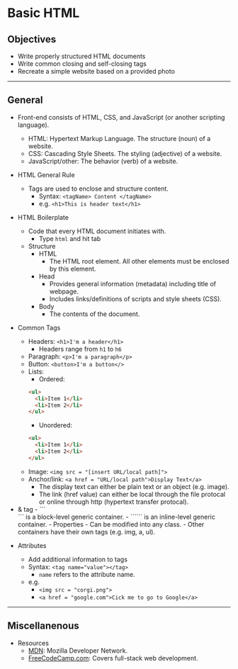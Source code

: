 # Basic HTML

## Objectives

- Write properly structured HTML documents
- Write common closing and self-closing tags
- Recreate a simple website based on a provided photo

---

## General

- Front-end consists of HTML, CSS, and JavaScript (or another scripting language).
  - HTML:  Hypertext Markup Language.  The structure (noun) of a website.
  - CSS:  Cascading Style Sheets.  The styling (adjective) of a website.
  - JavaScript/other:  The behavior (verb) of a website.
  
- HTML General Rule
  - Tags are used to enclose and structure content.
    - Syntax: ```<tagName> Content </tagName>```
    - e.g. ```<h1>This is header text</h1>```

- HTML Boilerplate
  - Code that every HTML document initiates with.
    - Type ```html``` and hit tab
  - Structure
    - HTML
      - The HTML root element.  All other elements must be enclosed by this element.
    - Head
        - Provides general information (metadata) including title of webpage.
        - Includes links/definitions of scripts and style sheets (CSS).
    - Body
      - The contents of the document.

- Common Tags
  - Headers: ```<h1>I'm a header</h1>```
    - Headers range from ```h1``` to ```h6```
  - Paragraph: ```<p>I'm a paragraph</p>```
  - Button: ```<button>I'm a button</>```
  - Lists:
    - Ordered: 
    ```html
    <ul>
      <li>Item 1</li>
      <li>Item 2</li>
    </ul>
    ```
    - Unordered: 
    ```html
    <ul>
      <li>Item 1</li>
      <li>Item 2</li>
    </ul>
    ```
  - Image: ```<img src = "[insert URL/local path]">```
  - Anchor/link: ```<a href = "URL/local path">Display Text</a>```
    - The display text can either be plain text or an object (e.g. image).
    - The link (href value) can either be local through the file protocal or online through http (hypertext transfer protocal).

- <div> & <span> tag
  - ```<div>``` is a block-level generic container.
  - ```<span>``` is an inline-level generic container.
  - Properties
    - Can be modified into any class.
    - Other containers have their own tags (e.g. img, a, ul).

- Attributes
  - Add additional information to tags
  - Syntax: ```<tag name="value"></tag>```
    - ```name``` refers to the attribute name.
  - e.g.
    - ```<img src = "corgi.png">```
    - ```<a href = "google.com">Cick me to go to Google</a>```

---

## Miscellanenous

- Resources
  - [MDN](https://developer.mozilla.org/en-US/docs/Web/HTML): Mozilla Developer Network.
  - [FreeCodeCamp.com](https://www.freecodecamp.org/): Covers full-stack web development.
